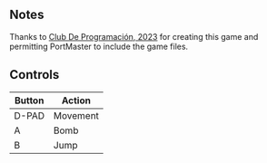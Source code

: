 ## Notes

Thanks to [Club De Programación, 2023](https://clubdeprogramacion.itch.io/bomberpibe) for creating this game and permitting PortMaster to include the game files.


## Controls

| Button  | Action   |
| ------- | -------- |
| D-PAD   | Movement |
| A       | Bomb     |
| B       | Jump     |
